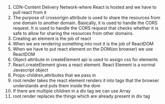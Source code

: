 1. CDN-Content Delivery Network-where React is hosted and we have to pull react from it
2. The purpose of crossorigin attribute is used to share the resources from one domain to another domain. Basically, it is used to handle the CORS request. It is used to handle the CORS request that checks whether it is safe to allow for sharing the resources from other domains.
3. Creating an element is the job of react
4. When we are rendering something into root it is the job of ReactDOM
5. When we have to put react element on the DOM(on browser) we use ReactDOM
6. Object attribute in createElement api is used to assign css for elements
7. React.createElement gives a react element. React Element is a normal Javascript object
8. Props-children,attributes that we pass in
9. root.render takes the react element renders it into tags that the browser understands and puts them inside the dom
10. If there are multiple children in a div tag we can use Array
11. root.render replaces the things which are already present in div tag
